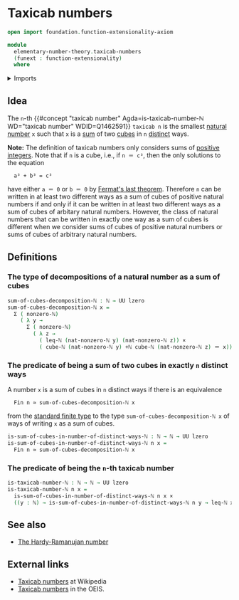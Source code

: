 # Taxicab numbers

```agda
open import foundation.function-extensionality-axiom

module
  elementary-number-theory.taxicab-numbers
  (funext : function-extensionality)
  where
```

<details><summary>Imports</summary>

```agda
open import elementary-number-theory.addition-natural-numbers
open import elementary-number-theory.cubes-natural-numbers funext
open import elementary-number-theory.inequality-natural-numbers funext
open import elementary-number-theory.natural-numbers
open import elementary-number-theory.nonzero-natural-numbers funext

open import foundation.cartesian-product-types funext
open import foundation.dependent-pair-types
open import foundation.equivalences funext
open import foundation.identity-types funext
open import foundation.universe-levels

open import univalent-combinatorics.standard-finite-types funext
```

</details>

## Idea

The `n`-th
{{#concept "taxicab number" Agda=is-taxicab-number-ℕ WD="taxicab number" WDID=Q1462591}}
`taxicab n` is the smallest
[natural number](elementary-number-theory.natural-numbers.md) `x` such that `x`
is a [sum](elementary-number-theory.addition-natural-numbers.md) of two
[cubes](elementary-number-theory.cubes-natural-numbers.md) in `n`
[distinct](foundation.negated-equality.md) ways.

**Note:** The definition of taxicab numbers only considers sums of
[positive integers](elementary-number-theory.nonzero-natural-numbers.md). Note
that if `n` is a cube, i.e., if `n ＝ c³`, then the only solutions to the
equation

```text
  a³ + b³ = c³
```

have either `a ＝ 0` or `b ＝ 0` by
[Fermat's last theorem](https://en.wikipedia.org/wiki/Fermat%27s_Last_Theorem).
Therefore `n` can be written in at least two different ways as a sum of cubes of
positive natural numbers if and only if it can be written in at least two
different ways as a sum of cubes of arbitary natural numbers. However, the class
of natural numbers that can be written in exactly one way as a sum of cubes is
different when we consider sums of cubes of positive natural numbers or sums of
cubes of arbitrary natural numbers.

## Definitions

### The type of decompositions of a natural number as a sum of cubes

```agda
sum-of-cubes-decomposition-ℕ : ℕ → UU lzero
sum-of-cubes-decomposition-ℕ x =
  Σ ( nonzero-ℕ)
    ( λ y →
      Σ ( nonzero-ℕ)
        ( λ z →
          ( leq-ℕ (nat-nonzero-ℕ y) (nat-nonzero-ℕ z)) ×
          ( cube-ℕ (nat-nonzero-ℕ y) +ℕ cube-ℕ (nat-nonzero-ℕ z) ＝ x)))
```

### The predicate of being a sum of two cubes in exactly `n` distinct ways

A number `x` is a sum of cubes in `n` distinct ways if there is an equivalence

```text
  Fin n ≃ sum-of-cubes-decomposition-ℕ x
```

from the
[standard finite type](univalent-combinatorics.standard-finite-types.md) to the
type `sum-of-cubes-decomposition-ℕ x` of ways of writing `x` as a sum of cubes.

```agda
is-sum-of-cubes-in-number-of-distinct-ways-ℕ : ℕ → ℕ → UU lzero
is-sum-of-cubes-in-number-of-distinct-ways-ℕ n x =
  Fin n ≃ sum-of-cubes-decomposition-ℕ x
```

### The predicate of being the `n`-th taxicab number

```agda
is-taxicab-number-ℕ : ℕ → ℕ → UU lzero
is-taxicab-number-ℕ n x =
  is-sum-of-cubes-in-number-of-distinct-ways-ℕ n x ×
  ((y : ℕ) → is-sum-of-cubes-in-number-of-distinct-ways-ℕ n y → leq-ℕ x y)
```

## See also

- [The Hardy-Ramanujan number](elementary-number-theory.hardy-ramanujan-number.md)

## External links

- [Taxicab numbers](https://en.wikipedia.org/wiki/Taxicab_number) at Wikipedia
- [Taxicab numbers](https://oeis.org/A011541) in the OEIS.
